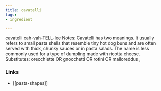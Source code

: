 ```yaml
---
title: cavatelli
tags:
- ingredient

---
```

cavatelli cah-vah-TELL-lee Notes: Cavatelli has two meanings. It usually refers to small pasta shells that resemble tiny hot dog buns and are often served with thick, chunky sauces or in pasta salads. The name is less commonly used for a type of dumpling made with ricotta cheese. Substitutes: orecchiette OR gnocchetti OR rotini OR malloreddus ,

### Links

* [[pasta-shapes]]
